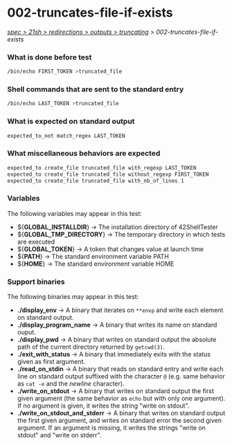 # 002-truncates-file-if-exists

*[spec > 21sh > redirections > outputs > truncating](..) > 002-truncates-file-if-exists*

### What is done before test

```bash
/bin/echo FIRST_TOKEN >truncated_file
```

### Shell commands that are sent to the standard entry

```bash
/bin/echo LAST_TOKEN >truncated_file

```

### What is expected on standard output

```bash
expected_to_not match_regex LAST_TOKEN

```

### What miscellaneous behaviors are expected

```bash
expected_to create_file truncated_file with_regexp LAST_TOKEN
expected_to create_file truncated_file without_regexp FIRST_TOKEN
expected_to create_file truncated_file with_nb_of_lines 1
```

### Variables

The following variables may appear in this test:

* ${**GLOBAL_INSTALLDIR**} -> The installation directory of 42ShellTester
* ${**GLOBAL_TMP_DIRECTORY**} -> The temporary directory in which tests are executed
* ${**GLOBAL_TOKEN**} -> A token that changes value at launch time
* ${**PATH**} -> The standard environment variable PATH
* ${**HOME**} -> The standard environment variable HOME

### Support binaries

The following binaries may appear in this test:


* **./display_env** -> A binary that iterates on `**envp` and write each element on standard output.
* **./display_program_name** -> A binary that writes its name on standard ouput.
* **./display_pwd** -> A binary that writes on standard output the absolute path of the current directory returned by `getcwd(3)`.
* **./exit_with_status** -> A binary that immediately exits with the status given as first argument.
* **./read_on_stdin** -> A binary that reads on standard entry and write each line on standard output suffixed with the character `@` (e.g. same behavior as `cat -e` and the *newline* character).
* **./write_on_stdout** -> A binary that writes on standard output the first given argument (the same behavior as `echo` but with only one argument). If no argument is given, it writes the string "write on stdout".
* **./write_on_stdout_and_stderr** -> A binary that writes on standard output the first given argument, and writes on standard error the second given argument. If an argument is missing, it writes the strings "write on stdout" and "write on stderr".
